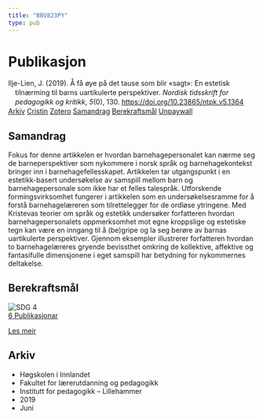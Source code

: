 ```yaml
---
title: "BBV823PY"
type: pub
---
```

<h1>Publikasjon</h1>
<article id="csl-bib-container-BBV823PY" class="csl-bib-container">
  <div class="csl-bib-body" style="line-height: 1.35; padding-left: 1em; text-indent:-1em;">
  <div class="csl-entry">Ilje-Lien, J. (2019). &#xC5; f&#xE5; &#xF8;ye p&#xE5; det tause som blir &#xAB;sagt&#xBB;: En estetisk tiln&#xE6;rming til barns uartikulerte perspektiver. <i>Nordisk tidsskrift for pedagogikk og kritikk</i>, <i>5</i>(0), 130. <a href="https://doi.org/10.23865/ntpk.v5.1364">https://doi.org/10.23865/ntpk.v5.1364</a></div>
</div>
  <div class="csl-bib-buttons">
    <a href="#taxonomy-article-BBV823PY" class="csl-bib-button">Arkiv</a>
    <a href="https://app.cristin.no/results/show.jsf?id=1707781" alt="Cristin URL" class="csl-bib-button">Cristin</a>
    <a href="http://zotero.org/groups/5402882/items/BBV823PY" alt="Zotero URL" class="csl-bib-button">Zotero</a>
    <a href="#abstract-article-BBV823PY" class="csl-bib-button">Samandrag</a>
    <a href="#sdg-article-BBV823PY" class="csl-bib-button">Berekraftsmål</a>
    <a href="https://pedagogikkogkritikk.no/index.php/ntpk/article/download/1364/3318" class="csl-bib-button">Unpaywall</a>
  </div>
  <div id="csl-bib-meta-container-BBV823PY"></div>
</article>
<div id="csl-bib-meta-BBV823PY" class="csl-bib-meta">
  <article id="abstract-article-BBV823PY" class="abstract-article">
    <h1>Samandrag</h1>
    Fokus for denne artikkelen er hvordan barnehagepersonalet kan nærme seg de barneperspektiver som nykommere i norsk språk og barnehagekontekst bringer inn i barnehagefellesskapet. Artikkelen tar utgangspunkt i en estetikk-basert undersøkelse av samspill mellom barn og barnehagepersonale som ikke har et felles talespråk. Utforskende formingsvirksomhet fungerer i artikkelen som en undersøkelsesramme for å forstå barnehagelæreren som tilrettelegger for de ordløse ytringene. Med Kristevas teorier om språk og estetikk undersøker forfatteren hvordan barnehagepersonalets oppmerksomhet mot egne kroppslige og estetiske tegn kan være en inngang til å (be)gripe og la seg berøre av barnas uartikulerte perspektiver. Gjennom eksempler illustrerer forfatteren hvordan to barnehagelæreres gryende bevissthet omkring de kollektive, affektive og fantasifulle dimensjonene i eget samspill har betydning for nykommernes deltakelse.
  </article>
  <article id="sdg-article-BBV823PY" class="sdg-article">
    <h1>Berekraftsmål</h1>
    <div class="sdg-container"><div id="sdg4" class="sdg"> <img src="{{< params subfolder >}}images/sdg/sdg04_no.png" class="image" alt="SDG 4"> <div class="sdg-overlay"> <a href="{{< params subfolder >}}no/archive/?sdg=4#archive" class="sdg-publication-count"><span>6</span> Publikasjonar</a> <p><a href="NA" class="sdg-read-more">Les meir</a></p> </div> </div></div>
  </article>
  <article id="taxonomy-article-BBV823PY" class="taxonomy-article">
    <h1>Arkiv</h1>
    <ul>
      <li>Høgskolen i Innlandet</li>
      <li>Fakultet for lærerutdanning og pedagogikk</li>
      <li>Institutt for pedagogikk – Lillehammer</li>
      <li>2019</li>
      <li>Juni</li>
    </ul>
  </article>
</div>
